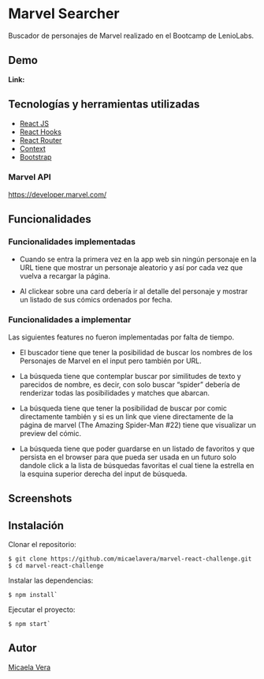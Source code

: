 # Marvel Searcher
Buscador de personajes de Marvel realizado en el Bootcamp de LenioLabs.

## Demo
**Link:** 
## Tecnologías y herramientas utilizadas
- [React JS](https://es.reactjs.org/)
- [React Hooks](https://es.reactjs.org/docs/hooks-intro.html)
- [React Router](https://reactrouter.com/)
- [Context](https://es.reactjs.org/docs/context.html)
- [Bootstrap](https://getbootstrap.com/)

### Marvel API
https://developer.marvel.com/
## Funcionalidades
### Funcionalidades implementadas
- Cuando se entra la primera vez en la app web sin ningún personaje en la URL tiene que mostrar un personaje aleatorio y así por cada vez que vuelva a recargar la página.

- Al clickear sobre una card debería ir al detalle del personaje y mostrar un listado de sus cómics ordenados por fecha.

### Funcionalidades a implementar
Las siguientes features no fueron implementadas por falta de tiempo.

- El buscador tiene que tener la posibilidad de buscar los nombres de los Personajes de Marvel en el input pero también por URL.

- La búsqueda tiene que contemplar buscar por similitudes de texto y parecidos de nombre, es decir, con solo buscar “spider” debería de renderizar todas las posibilidades y matches que abarcan.

- La búsqueda tiene que tener la posibilidad de buscar por comic directamente también y si es un link que viene     directamente de la página de marvel (The Amazing Spider-Man #22) tiene que visualizar un preview del cómic.

- La búsqueda tiene que poder guardarse en un listado de favoritos y que persista en el browser para que pueda ser usada en un futuro solo dandole click a la lista de búsquedas favoritas el cual tiene la estrella en la esquina superior derecha del input de búsqueda.

## Screenshots


## Instalación
Clonar el repositorio:
```
$ git clone https://github.com/micaelavera/marvel-react-challenge.git
$ cd marvel-react-challenge
```

Instalar las dependencias:
```
$ npm install`
```

Ejecutar el proyecto:
```
$ npm start`
```
## Autor
[Micaela Vera](https://github.com/micaelavera)


